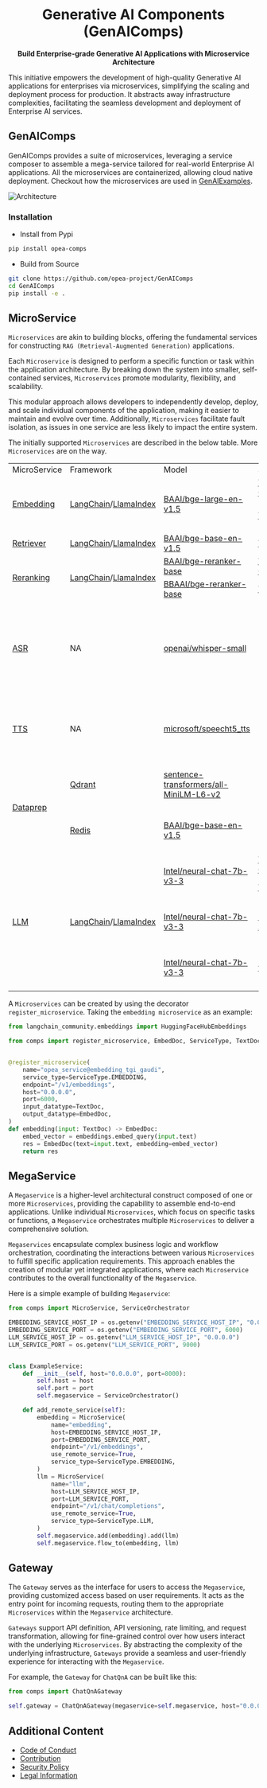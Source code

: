 <div align="center">

# Generative AI Components (GenAIComps)

<p align="center">
<b>Build Enterprise-grade Generative AI Applications with Microservice Architecture</b>
</p>

<div align="left">

This initiative empowers the development of high-quality Generative AI applications for enterprises via microservices, simplifying the scaling and deployment process for production. It abstracts away infrastructure complexities, facilitating the seamless development and deployment of Enterprise AI services.

## GenAIComps

GenAIComps provides a suite of microservices, leveraging a service composer to assemble a mega-service tailored for real-world Enterprise AI applications. All the microservices are containerized, allowing cloud native deployment. Checkout how the microservices are used in [GenAIExamples](https://github.com/opea-project/GenAIExamples).

![Architecture](https://i.imgur.com/r5J0i8j.png)

### Installation

- Install from Pypi

```bash
pip install opea-comps
```

- Build from Source

```bash
git clone https://github.com/opea-project/GenAIComps
cd GenAIComps
pip install -e .
```

## MicroService

`Microservices` are akin to building blocks, offering the fundamental services for constructing `RAG (Retrieval-Augmented Generation)` applications.

Each `Microservice` is designed to perform a specific function or task within the application architecture. By breaking down the system into smaller, self-contained services, `Microservices` promote modularity, flexibility, and scalability.

This modular approach allows developers to independently develop, deploy, and scale individual components of the application, making it easier to maintain and evolve over time. Additionally, `Microservices` facilitate fault isolation, as issues in one service are less likely to impact the entire system.

The initially supported `Microservices` are described in the below table. More `Microservices` are on the way.

<table>
	<tbody>
		<tr>
			<td>MicroService</td>
            <td>Framework</td>
			<td>Model</td>
			<td>Serving</td>
			<td>HW</td>
			<td>Description</td>
		</tr>
		<tr>
			<td rowspan="2"><a href="./comps/embeddings/README.md">Embedding</a></td>
            <td rowspan="2"><a href="https://www.langchain.com">LangChain</a>/<a href="https://www.llamaindex.ai">LlamaIndex</a></td>
			<td rowspan="2"><a href="https://huggingface.co/BAAI/bge-large-en-v1.5">BAAI/bge-large-en-v1.5</a></td>
			<td><a href="https://github.com/huggingface/tei-gaudi">TEI-Gaudi</a></td>
			<td>Gaudi2</td>
			<td>Embedding on Gaudi2</td>
		</tr>
		<tr>
			<td><a href="https://github.com/huggingface/text-embeddings-inference">TEI</a></td>
			<td>Xeon</td>
			<td>Embedding on Xeon CPU</td>
		</tr>
		<tr>
			<td><a href="./comps/retrievers/README.md">Retriever</a></td>
			<td><a href="https://www.langchain.com">LangChain</a>/<a href="https://www.llamaindex.ai">LlamaIndex</a></td>
			<td><a href="https://huggingface.co/BAAI/bge-base-en-v1.5">BAAI/bge-base-en-v1.5</a></td>
			<td><a href="https://github.com/huggingface/text-embeddings-inference">TEI</a></td>
			<td>Xeon</td>
			<td>Retriever on Xeon CPU</td>
		</tr>
		<tr>
			<td rowspan="2"><a href="./comps/reranks/README.md">Reranking</a></td>
            <td rowspan="2"><a href="https://www.langchain.com">LangChain</a>/<a href="https://www.llamaindex.ai">LlamaIndex</a></td>
			<td ><a href="https://huggingface.co/BAAI/bge-reranker-base">BAAI/bge-reranker-base</a></td>
			<td><a href="https://github.com/huggingface/tei-gaudi">TEI-Gaudi</a></td>
			<td>Gaudi2</td>
			<td>Reranking on Gaudi2</td>
		</tr>
		<tr>
			<td><a href="https://huggingface.co/BAAI/bge-reranker-base">BBAAI/bge-reranker-base</a></td>
			<td><a href="https://github.com/huggingface/text-embeddings-inference">TEI</a></td>
			<td>Xeon</td>
			<td>Reranking on Xeon CPU</td>
		</tr>
		<tr>
			<td rowspan="2"><a href="./comps/asr/README.md">ASR</a></td>
            <td rowspan="2">NA</a></td>
			<td rowspan="2"><a href="https://huggingface.co/openai/whisper-small">openai/whisper-small</a></td>
			<td rowspan="2">NA</td>
			<td>Gaudi2</td>
			<td>Audio-Speech-Recognition on Gaudi2</td>
		</tr>
		<tr>
			<td>Xeon</td>
			<td>Audio-Speech-RecognitionS on Xeon CPU</td>
		</tr>
		<tr>
			<td rowspan="2"><a href="./comps/tts/README.md">TTS</a></td>
            <td rowspan="2">NA</a></td>
			<td rowspan="2"><a href="https://huggingface.co/microsoft/speecht5_tts">microsoft/speecht5_tts</a></td>
			<td rowspan="2">NA</td>
			<td>Gaudi2</td>
			<td>Text-To-Speech on Gaudi2</td>
		</tr>
		<tr>
			<td>Xeon</td>
			<td>Text-To-Speech on Xeon CPU</td>
		</tr>
		<tr>
			<td rowspan="4"><a href="./comps/dataprep/README.md">Dataprep</a></td>
            <td rowspan="2"><a href="https://qdrant.tech/">Qdrant</td>
			<td rowspan="2"><a href="https://huggingface.co/sentence-transformers/all-MiniLM-L6-v2">sentence-transformers/all-MiniLM-L6-v2</a></td>
			<td rowspan="4">NA</td>
			<td>Gaudi2</td>
			<td>Dataprep on Gaudi2</td>
		</tr>
		<tr>
			<td>Xeon</td>
			<td>Dataprep on Xeon CPU</td>
		</tr>
		<tr>
			<td rowspan="2"><a href="https://redis.io/">Redis</td>
			<td rowspan="2"><a href="https://huggingface.co/BAAI/bge-base-en-v1.5">BAAI/bge-base-en-v1.5</a></td>
			<td>Gaudi2</td>
			<td>Dataprep on Gaudi2</td>
		</tr>
		<tr>
			<td>Xeon</td>
			<td>Dataprep on Xeon CPU</td>
		</tr>
		<tr>
			<td rowspan="6"><a href="./comps/llms/README.md">LLM</a></td>
            <td rowspan="6"><a href="https://www.langchain.com">LangChain</a>/<a href="https://www.llamaindex.ai">LlamaIndex</a></td>
			<td rowspan="2"><a href="https://huggingface.co/Intel/neural-chat-7b-v3-3">Intel/neural-chat-7b-v3-3</a></td>
			<td><a href="https://github.com/huggingface/tgi-gaudi">TGI Gaudi</a></td>
			<td>Gaudi2</td>
			<td>LLM on Gaudi2</td>
		</tr>
		<tr>
			<td><a href="https://github.com/huggingface/text-generation-inference">TGI</a></td>
			<td>Xeon</td>
			<td>LLM on Xeon CPU</td>
		</tr>
		<tr>
			<td rowspan="2"><a href="https://huggingface.co/Intel/neural-chat-7b-v3-3">Intel/neural-chat-7b-v3-3</a></td>
			<td rowspan="2"><a href="https://github.com/ray-project/ray">Ray Serve</a></td>
			<td>Gaudi2</td>
			<td>LLM on Gaudi2</td>
		</tr>
		<tr>
			<td>Xeon</td>
			<td>LLM on Xeon CPU</td>
		</tr>
		<tr>
			<td rowspan="2"><a href="https://huggingface.co/Intel/neural-chat-7b-v3-3">Intel/neural-chat-7b-v3-3</a></td>
			<td rowspan="2"><a href="https://github.com/vllm-project/vllm/">vLLM</a></td>
			<td>Gaudi2</td>
			<td>LLM on Gaudi2</td>
		</tr>
		<tr>
			<td>Xeon</td>
			<td>LLM on Xeon CPU</td>
		</tr>
	</tbody>
</table>

A `Microservices` can be created by using the decorator `register_microservice`. Taking the `embedding microservice` as an example:

```python
from langchain_community.embeddings import HuggingFaceHubEmbeddings

from comps import register_microservice, EmbedDoc, ServiceType, TextDoc


@register_microservice(
    name="opea_service@embedding_tgi_gaudi",
    service_type=ServiceType.EMBEDDING,
    endpoint="/v1/embeddings",
    host="0.0.0.0",
    port=6000,
    input_datatype=TextDoc,
    output_datatype=EmbedDoc,
)
def embedding(input: TextDoc) -> EmbedDoc:
    embed_vector = embeddings.embed_query(input.text)
    res = EmbedDoc(text=input.text, embedding=embed_vector)
    return res
```

## MegaService

A `Megaservice` is a higher-level architectural construct composed of one or more `Microservices`, providing the capability to assemble end-to-end applications. Unlike individual `Microservices`, which focus on specific tasks or functions, a `Megaservice` orchestrates multiple `Microservices` to deliver a comprehensive solution.

`Megaservices` encapsulate complex business logic and workflow orchestration, coordinating the interactions between various `Microservices` to fulfill specific application requirements. This approach enables the creation of modular yet integrated applications, where each `Microservice` contributes to the overall functionality of the `Megaservice`.

Here is a simple example of building `Megaservice`:

```python
from comps import MicroService, ServiceOrchestrator

EMBEDDING_SERVICE_HOST_IP = os.getenv("EMBEDDING_SERVICE_HOST_IP", "0.0.0.0")
EMBEDDING_SERVICE_PORT = os.getenv("EMBEDDING_SERVICE_PORT", 6000)
LLM_SERVICE_HOST_IP = os.getenv("LLM_SERVICE_HOST_IP", "0.0.0.0")
LLM_SERVICE_PORT = os.getenv("LLM_SERVICE_PORT", 9000)


class ExampleService:
    def __init__(self, host="0.0.0.0", port=8000):
        self.host = host
        self.port = port
        self.megaservice = ServiceOrchestrator()

    def add_remote_service(self):
        embedding = MicroService(
            name="embedding",
            host=EMBEDDING_SERVICE_HOST_IP,
            port=EMBEDDING_SERVICE_PORT,
            endpoint="/v1/embeddings",
            use_remote_service=True,
            service_type=ServiceType.EMBEDDING,
        )
        llm = MicroService(
            name="llm",
            host=LLM_SERVICE_HOST_IP,
            port=LLM_SERVICE_PORT,
            endpoint="/v1/chat/completions",
            use_remote_service=True,
            service_type=ServiceType.LLM,
        )
        self.megaservice.add(embedding).add(llm)
        self.megaservice.flow_to(embedding, llm)
```

## Gateway

The `Gateway` serves as the interface for users to access the `Megaservice`, providing customized access based on user requirements. It acts as the entry point for incoming requests, routing them to the appropriate `Microservices` within the `Megaservice` architecture.

`Gateways` support API definition, API versioning, rate limiting, and request transformation, allowing for fine-grained control over how users interact with the underlying `Microservices`. By abstracting the complexity of the underlying infrastructure, `Gateways` provide a seamless and user-friendly experience for interacting with the `Megaservice`.

For example, the `Gateway` for `ChatQnA` can be built like this:

```python
from comps import ChatQnAGateway

self.gateway = ChatQnAGateway(megaservice=self.megaservice, host="0.0.0.0", port=self.port)
```

## Additional Content

- [Code of Conduct](https://github.com/opea-project/docs/tree/main/community/CODE_OF_CONDUCT.md)
- [Contribution](https://github.com/opea-project/docs/tree/main/community/CONTRIBUTING.md)
- [Security Policy](https://github.com/opea-project/docs/tree/main/community/SECURITY.md)
- [Legal Information](/LEGAL_INFORMATION.md)
